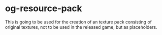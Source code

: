 # og-resource-pack
This is going to be used for the creation of an texture pack consisting of original textures, not to be used in the released game, but as placeholders.
